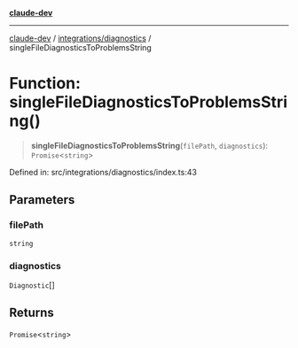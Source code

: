 [**claude-dev**](../../../README.md)

***

[claude-dev](../../../README.md) / [integrations/diagnostics](../README.md) / singleFileDiagnosticsToProblemsString

# Function: singleFileDiagnosticsToProblemsString()

> **singleFileDiagnosticsToProblemsString**(`filePath`, `diagnostics`): `Promise`\<`string`\>

Defined in: src/integrations/diagnostics/index.ts:43

## Parameters

### filePath

`string`

### diagnostics

`Diagnostic`[]

## Returns

`Promise`\<`string`\>
